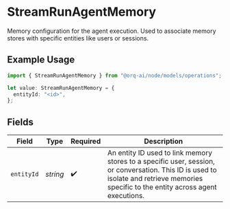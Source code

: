 # StreamRunAgentMemory

Memory configuration for the agent execution. Used to associate memory stores with specific entities like users or sessions.

## Example Usage

```typescript
import { StreamRunAgentMemory } from "@orq-ai/node/models/operations";

let value: StreamRunAgentMemory = {
  entityId: "<id>",
};
```

## Fields

| Field                                                                                                                                                                                  | Type                                                                                                                                                                                   | Required                                                                                                                                                                               | Description                                                                                                                                                                            |
| -------------------------------------------------------------------------------------------------------------------------------------------------------------------------------------- | -------------------------------------------------------------------------------------------------------------------------------------------------------------------------------------- | -------------------------------------------------------------------------------------------------------------------------------------------------------------------------------------- | -------------------------------------------------------------------------------------------------------------------------------------------------------------------------------------- |
| `entityId`                                                                                                                                                                             | *string*                                                                                                                                                                               | :heavy_check_mark:                                                                                                                                                                     | An entity ID used to link memory stores to a specific user, session, or conversation. This ID is used to isolate and retrieve memories specific to the entity across agent executions. |